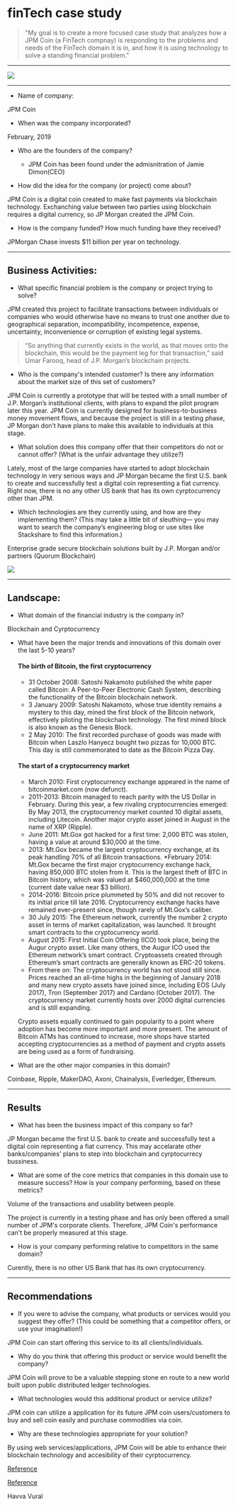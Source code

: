 # finTech case study

> "My goal is to create a more focused case study that analyzes how a JPM Coin (a FinTech compnay) is responding to the problems and needs of the FinTech domain it is in, and how it is using technology to solve a standing financial problem."
---
![](https://www.adweek.com/wp-content/uploads/2019/02/jpm-coin-content-2019.png)

---

* Name of company: 

JPM Coin

* When was the company incorporated? 

February, 2019

* Who are the founders of the company? 	

  * JPM Coin has been found under the admisnitration of Jamie Dimon(CEO)

* How did the idea for the company (or project) come about? 

JPM Coin is a digital coin created to make fast payments via blockchain technology. Exchanching value between two parties using blockchain requires a digital currency, so JP Morgan created the JPM Coin.

* How is the company funded? How much funding have they received?

JPMorgan Chase invests $11 billion per year on technology.

---

## Business Activities:

* What specific financial problem is the company or project trying to solve?

JPM created this project to facilitate transactions between individuals or companies who would otherwise have no means to trust one another due to geographical separation, incompatibility, incompetence, expense, uncertainty, inconvenience or corruption of existing legal systems. 

> “So anything that currently exists in the world, as that moves onto the blockchain, this would be the payment leg for that transaction,” said Umar Farooq, head of J.P. Morgan’s blockchain projects.


* Who is the company's intended customer?  Is there any information about the market size of this set of customers?

JPM Coin is currently a prototype that will be tested with a small number of J.P. Morgan’s institutional clients, with plans to expand the pilot program later this year. JPM Coin is currently designed for business-to-business money movement flows, and because the project is still in a testing phase, JP Morgan don’t have plans to make this available to individuals at this stage. 

* What solution does this company offer that their competitors do not or cannot offer? (What is the unfair advantage they utilize?)

Lately, most of the large companies have started to adopt blockchain technology in very serious ways and JP Morgan became the first U.S. bank to create and successfully test a digital coin representing a fiat currency. Right now, there is no any other US bank that has its own cyrptocurrency other than JPM.

* Which technologies are they currently using, and how are they implementing them? (This may take a little bit of sleuthing–– you may want to search the company’s engineering blog or use sites like Stackshare to find this information.)

Enterprise grade secure blockchain solutions built by J.P. Morgan and/or partners (Quorum Blockchain)

![](https://securecdn.pymnts.com/wp-content/uploads/2019/02/JPMorgan-Distributed-Ledger.png)

---

## Landscape:

* What domain of the financial industry is the company in?

Blockchain and Cyrptocurrency

* What have been the major trends and innovations of this domain over the last 5-10 years?

    #### The birth of Bitcoin, the first cryptocurrency
    * 31 October 2008: Satoshi Nakamoto published the white paper called Bitcoin: A Peer-to-Peer Electronic Cash System, describing the functionality of the Bitcoin blockchain network. 
    * 3 January 2009: Satoshi Nakamoto, whose true identity remains a mystery to this day, mined the first block of the Bitcoin network, effectively piloting the blockchain technology. The first mined block is also known as the Genesis Block.
    * 2 May 2010: The first recorded purchase of goods was made with Bitcoin when Laszlo Hanyecz bought two pizzas for 10,000 BTC. This day is still commemorated to date as the Bitcoin Pizza Day. 
    #### The start of a cryptocurrency market
    * March 2010: First cryptocurrency exchange appeared in the name of bitcoinmarket.com (now defunct).
    * 2011-2013: Bitcoin managed to reach parity with the US Dollar in February. During this year, a few rivaling cryptocurrencies emerged: By May 2013, the cryptocurrency market counted 10 digital assets, including Litecoin. Another major crypto asset joined in August in the name of XRP (Ripple).
    * June 2011: Mt.Gox got hacked for a first time: 2,000 BTC was stolen, having a value at around $30,000 at the time.
    * 2013: Mt.Gox became the largest cryptocurrency exchange, at its peak handling 70% of all Bitcoin transactions.
    *February 2014: Mt.Gox became the first major cryptocurrency exchange hack, having 850,000 BTC stolen from it. This is the largest theft of BTC in Bitcoin history, which was valued at $460,000,000 at the time (current date value near $3 billion).
    * 2014-2016: Bitcoin price plummeted by 50% and did not recover to its initial price till late 2016. Cryptocurrency exchange hacks have remained ever-present since, though rarely of Mt.Gox’s caliber.
    * 30 July 2015: The Ethereum network, currently the number 2 crypto asset in terms of market capitalization, was launched. It brought smart contracts to the cryptocurrency world.
    * August 2015: First Initial Coin Offering (ICO) took place, being the Augur crypto asset. Like many others, the Augur ICO used the Ethereum network’s smart contract. Cryptoassets created through Ethereum’s smart contracts are generally known as ERC-20 tokens.
    * From there on: The cryptocurrency world has not stood still since. Prices reached an all-time highs in the beginning of January 2018 and many new crypto assets have joined since, including EOS (July 2017), Tron (September 2017) and Cardano (October 2017). The cryptocurrency market currently hosts over 2000 digital currencies and is still expanding.
    
    Crypto assets equally continued to gain popularity to a point where adoption has become more important and more present. The amount of Bitcoin ATMs has continued to increase, more shops have started accepting cryptocurrencies as a method of payment and crypto assets are being used as a form of fundraising. 

* What are the other major companies in this domain?

Coinbase, Ripple, MakerDAO, Axoni, Chainalysis, Everledger, Ethereum.

---

## Results

* What has been the business impact of this company so far?

JP Morgan became the first U.S. bank to create and successfully test a digital coin representing a fiat currency. This may accelarate other banks/companies' plans to step into blockchain and cyrptocurrecy bussiness.

* What are some of the core metrics that companies in this domain use to measure success? How is your company performing, based on these metrics?

Volume of the transactions and usability between people. 

The project is currently in a testing phase and has only been offered a small number of JPM's corporate clients. Therefore, JPM Coin's performance can't be properly measured at this stage. 

* How is your company performing relative to competitors in the same domain?

Curently, there is no other US Bank that has its own cryptocurrency.

---

## Recommendations

* If you were to advise the company, what products or services would you suggest they offer? (This could be something that a competitor offers, or use your imagination!)

JPM Coin can start offering this service to its all clients/individuals.

* Why do you think that offering this product or service would benefit the company?

JPM Coin will prove to be a valuable stepping stone en route to a new world built upon public distributed ledger technologies.

* What technologies would this additional product or service utilize?

JPM coin can utilize a application for its future JPM coin users/customers to buy and sell coin easily and purchase commodities via coin.

* Why are these technologies appropriate for your solution?

By using web services/applications, JPM Coin will be able to enhance their blockchain technology and accesibility of their cyrptocurrency.


[Reference](https://www.ledger.com/academy/crypto/a-brief-history-on-bitcoin-cryptocurrencies)

[Reference](https://www.jpmorgan.com/solutions/cib/news/digital-coin-payments)

Havva Vural
